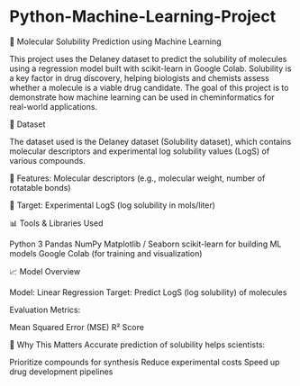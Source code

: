 # Python-Machine-Learning-Project

🔬 Molecular Solubility Prediction using Machine Learning

This project uses the Delaney dataset to predict the solubility of molecules using a regression model built with scikit-learn in Google Colab. Solubility is a key factor in drug discovery, helping biologists and chemists assess whether a molecule is a viable drug candidate. The goal of this project is to demonstrate how machine learning can be used in cheminformatics for real-world applications.

📁 Dataset

The dataset used is the Delaney dataset (Solubility dataset), which contains molecular descriptors and experimental log solubility values (LogS) of various compounds.

📌 Features: 
Molecular descriptors (e.g., molecular weight, number of rotatable bonds)

🎯 Target: 
Experimental LogS (log solubility in mols/liter)

📊 Tools & Libraries Used

Python 3
Pandas
NumPy
Matplotlib / Seaborn
scikit-learn for building ML models
Google Colab (for training and visualization)

📈 Model Overview

Model: Linear Regression
Target: Predict LogS (log solubility) of molecules

Evaluation Metrics:

Mean Squared Error (MSE)
R² Score

🤔 Why This Matters
Accurate prediction of solubility helps scientists:

Prioritize compounds for synthesis
Reduce experimental costs
Speed up drug development pipelines
